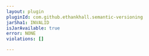 ```yaml
---
layout: plugin
pluginId: com.github.ethankhall.semantic-versioning
jarSha1: INVALID
isJarAvailable: true
error: NONE
violations: []

---
```

